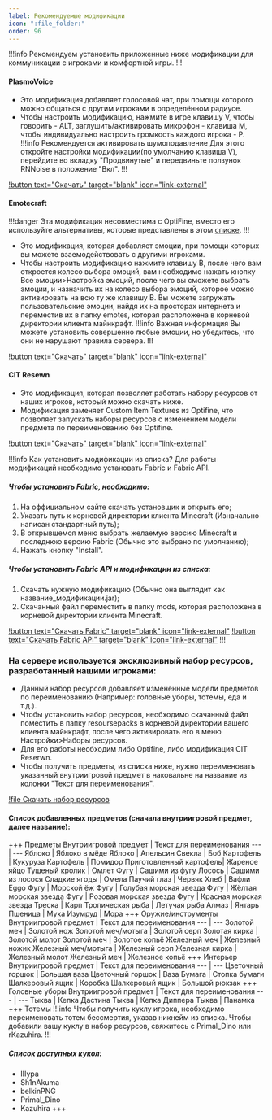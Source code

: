 ```yaml
---
label: Рекомендуемые модификации
icon: ":file_folder:"
order: 96
---
```

!!!info
Рекомендуем установить приложенные ниже модификации для коммуникации с игроками и комфортной игры.
!!!
#### PlasmoVoice
 - Это модификация добавляет голосовой чат, при помощи которого можно общаться с другим игроками в определённом радиусе.
 - Чтобы настроить модификацию, нажмите в игре клавишу V, чтобы говорить - ALT, заглушить/активировать микрофон - клавиша M, чтобы индивидуально настроить громкость каждого игрока - P.
 !!!info Рекомендуется активировать шумоподавление
 Для этого откройте настройки модификации(по умолчанию клавиша V), перейдите во вкладку "Продвинутые" и передвиньте ползунок RNNoise в положение "Вкл".
 !!!
 
 [!button text="Скачать" target="blank" icon="link-external"](https://www.curseforge.com/minecraft/mc-mods/plasmo-voice/files)
#### Emotecraft
!!!danger 
Эта модификация несовместима с OptiFine, вместо его используйте альтернативы, которые представлены в этом [списке](https://lambdaurora.dev/optifine_alternatives/ "Кликай!").
!!!
 - Это модификация, которая добавляет эмоции, при помощи которых вы можете взаемодействовать с другими игроками.
 - Чтобы настроить модификацию нажмите клавишу B, после чего вам откроется колесо выбора эмоций, вам необходимо нажать кнопку Все эмоции>Настройка эмоций, после чего вы сможете выбрать эмоции, и назначить их на колесо выбора эмоций, которое можно активировать на всю ту же клавишу B. Вы можете загружать пользовательские эмоции, найдя их на просторах интернета и переместив их в папку emotes, которая расположена в корневой директории клиента майнкрафт.
 !!!info Важная информация
 Вы можете установить совершенно любые эмоции, но убедитесь, что они не нарушают правила сервера.
 !!!
 
 [!button text="Скачать" target="blank" icon="link-external"](https://www.curseforge.com/minecraft/mc-mods/emotecraft/files)
#### CIT Resewn
 - Это модификация, которая позволяет работать набору ресурсов от наших игроков, который можно скачать ниже.
 - Модификация заменяет Custom Item Textures из Optifine, что позволяет запускать наборы ресурсов с изменением модели предмета по переименованию без Optifine.

 [!button text="Скачать" target="blank" icon="link-external"](https://www.curseforge.com/minecraft/mc-mods/cit-resewn/files)

!!!info Как установить модификации из списка?
Для работы модификаций необходимо установать Fabric и Fabric API. 

##### Чтобы установить Fabric, необходимо:
1. На оффициальном сайте скачать установщик и открыть его;
2. Указать путь к корневой директории клиента Minecraft (Изначально написан стандартный путь);
3. В открывшемся меню выбрать желаемую версию Minecraft и последнюю версию Fabric (Обычно это выбрано по умолчанию);
4. Нажать кнопку "Install".

##### Чтобы установить Fabric API и модификации из списка:
 1. Скачать нужную модификацию (Обычно она выглядит как название_модификации.jar);
 2. Скачанный файл переместить в папку mods, которая расположена в корневой директории клиента Minecraft.

[!button text="Скачать Fabric" target="blank" icon="link-external"](https://fabricmc.net/use/installer/)   [!button text="Скачать Fabric API" target="blank" icon="link-external"](https://www.curseforge.com/minecraft/mc-mods/fabric-api/files)
!!!

### На сервере используется эксклюзивный набор ресурсов, разработанный нашими игроками:
 - Данный набор ресурсов добавляет изменённые модели предметов по переименованию (Например: головные уборы, тотемы, еда и т.д.).
 - Чтобы установить набор ресурсов, необходимо скачанный файл поместить в папку resoursepacks в корневой директории вашего клиента майнкрафт, после чего активировать его в меню Настройки>Наборы ресурсов.
 - Для его работы необходим либо Optifine, либо модификация CIT Reserwn. 
 - Чтобы получить предметы, из списка ниже, нужно переименовать указанный внутриигровой предмет в наковальне на название из колонки "Текст для переименования".

[!file Скачать набор ресурсов](/assets/RedShapeRP§0.zip)
#### Список добавленных предметов (сначала внутриигровой предмет, далее название):
+++ Предметы
Внутриигровой предмет   | Текст для переименования
---                     | ---
Яблоко                  | Яблоко в мёде
Яблоко                  | Апельсин
Свекла                  | Боб
Картофель               | Кукуруза
Картофель               | Помидор
Приготовленный картофель| Жареное яйцо
Тушеный кролик          | Омлет
Фугу                    | Сашими из фугу
Лосось                  | Сашими из лосося
Сладкие ягоды           | Омела
Паучий глаз             | Червяк
Хлеб                    | Вафли Eggo
Фугу                    | Морской ёж
Фугу                    | Голубая морская звезда
Фугу                    | Жёлтая морская звезда
Фугу                    | Розовая морская звезда
Фугу                    | Красная морская звезда
Треска                  | Карп
Тропическая рыба        | Летучая рыба
Алмаз                   | Янтарь
Пшеница                 | Мука
Изумруд                 | Мора
+++ Оружие/инструменты
Внутриигровой предмет   | Текст для переименования
---                     | ---
Золотой меч             | Золотой нож
Золотой меч/мотыга      | Золотой серп
Золотая кирка           | Золотой молот
Золотой меч             | Золотое копьё
Железный меч            | Железный ножик
Железный меч/мотыга     | Железный серп
Железная кирка          | Железный молот
Железный меч            | Железное копьё
+++ Интерьер
Внутриигровой предмет   | Текст для переименования
---                     | ---
Цветочный горшок        | Большая ваза
Цветочный горшок        | Ваза
Бумага                  | Стопка бумаги
Шалкеровый ящик         | Коробка
Шалкеровый ящик         | Большой рюкзак
+++ Головные уборы
Внутриигровой предмет   | Текст для переименования
---                     | ---
Тыква                   | Кепка Дастина
Тыква                   | Кепка Диппера
Тыква                   | Панамка
+++ Тотемы
!!!info
Чтобы получить куклу игрока, необходимо переименовать тотем бессмертия, указав никнейм из списка. Чтобы добавили вашу куклу в набор ресурсов, свяжитесь с Primal_Dino или rKazuhira.
!!!
##### Список доступных кукол:
 - IIIypa
 - Sh1nAkuma
 - belkinPNG
 - Primal_Dino
 - Kazuhira
+++


